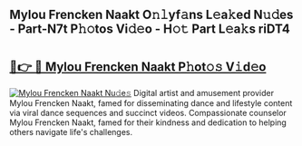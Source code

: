 ## Mylou Frencken Naakt O𝚗𝚕yf𝚊ns L𝚎a𝚔ed N𝚞𝚍es - Part-N7t P𝚑𝚘tos Vi𝚍𝚎o - H𝚘𝚝 Part L𝚎a𝚔s riDT4

# <h2><a href="http://kfdnzxi.oniu.top/?m=Mylou+Frencken+Naakt">🔗👉 🔴 Mylou Frencken Naakt P𝚑ot𝚘𝚜 V𝚒d𝚎o</a></h2>

[![Mylou Frencken Naakt Nu𝚍e𝚜](https://i.imgur.com/0qMVB7G.gif)](http://kfdnzxi.oniu.top/?m=Mylou+Frencken+Naakt)
Digital artist and amusement provider Mylou Frencken Naakt, famed for disseminating dance and lifestyle content via viral dance sequences and succinct videos. Compassionate counselor Mylou Frencken Naakt, famed for their kindness and dedication to helping others navigate life's challenges.  
